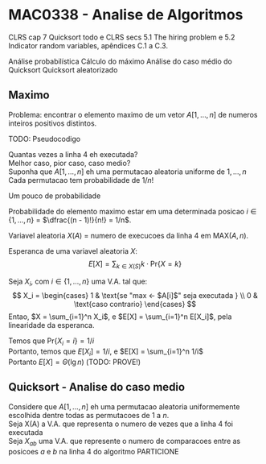 # MAC0338 - Analise de Algoritmos

CLRS cap 7 Quicksort todo e CLRS secs 5.1 The hiring problem e 5.2 Indicator random variables, apêndices C.1 a C.3.

Análise probabilística
Cálculo do máximo
Análise do caso médio do Quicksort
Quicksort aleatorizado

## Maximo
Problema: encontrar o elemento maximo de um vetor $A[1, \dots, n]$ de numeros inteiros positivos distintos.

TODO: Pseudocodigo

Quantas vezes a linha 4 eh executada?\
Melhor caso, pior caso, caso medio?\
Suponha que $A[1, \dots, n]$ eh uma permutacao aleatoria uniforme de $1, \dots, n$\
Cada permutacao tem probabilidade de $1/n!$

Um pouco de probabilidade

Probabilidade do elemento maximo estar em uma determinada posicao $i \in \{1, \dots, n\}$ = $\dfrac{(n - 1)!}{n!} = 1/n$.

Variavel aleatoria $X(A)$ = numero de execucoes da linha 4 em $\text{MAX}(A, n)$.

Esperanca de uma variavel aleatoria $X$:
$$
E[X] = \sum_{k \in X(S)} k \cdot \text{Pr}\{X = k\}
$$

Seja $X_i$, com $i \in \{1, \dots, n\}$ uma V.A. tal que:
$$
X_i = \begin{cases}
    1 & \text{se "max <- $A[i]$" seja executada } \\
    0 & \text{caso contrario}
\end{cases}
$$
Entao, $X = \sum_{i=1}^n X_i$, e $E[X] = \sum_{i=1}^n E[X_i]$, pela linearidade da esperanca.

Temos que $\text{Pr}\{X_i = i\} = 1/i$\
Portanto, temos que $E[X_i] = 1/i$, e $E[X] = \sum_{i=1}^n 1/i$\
Portanto $E[X] = \Theta(\lg n)$ (TODO: PROVE!)

<!-- No caso entao, para a nossa V.A. $X$, temos:
$$
\begin{align*}
    E[X] &= \sum_{i = 1}^n i/n \\
    E[X] &= \dfrac{1}{n} \sum_{i = 1}^n i \\
    E[X] &= \dfrac{1}{n} \dfrac{n(n + 1)}{2} \\
    E[X] &= \dfrac{n + 1}{2}
\end{align*}
$$ -->

## Quicksort - Analise do caso medio
Considere que $A[1, \dots, n]$ eh uma permutacao aleatoria uniformemente escolhida dentre todas as permutacoes de $1$ a $n$.\
Seja X(A) a V.A. que representa o numero de vezes que a linha 4 foi executada\
Seja $X_{ab}$ uma V.A. que represente o numero de comparacoes entre as posicoes $a$ e $b$ na linha 4 do algoritmo $\text{PARTICIONE}$